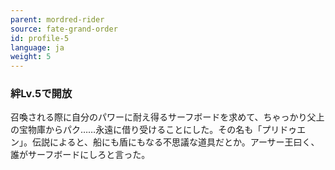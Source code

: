 ```yaml
---
parent: mordred-rider
source: fate-grand-order
id: profile-5
language: ja
weight: 5
---
```


### 絆Lv.5で開放

召喚される際に自分のパワーに耐え得るサーフボードを求めて、ちゃっかり父上の宝物庫からパク……永遠に借り受けることにした。その名も「プリドゥエン」。伝説によると、船にも盾にもなる不思議な道具だとか。アーサー王曰く、誰がサーフボードにしろと言った。
